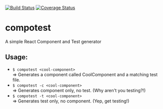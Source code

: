 [![Build Status](https://travis-ci.org/mw222rs/compotest.svg?branch=master)](https://travis-ci.org/mw222rs/compotest)
[![Coverage Status](https://coveralls.io/repos/github/mw222rs/compotest/badge.svg?branch=master)](https://coveralls.io/github/mw222rs/compotest?branch=master)

# compotest
A simple React Component and Test generator

## Usage:
* `$ compotest <cool-component>`  
    => Generates a component called CoolComponent and a matching test file.
* `$ compotest -c <cool-component>`  
    => Generates component only, no test. (Why aren't you testing?!)
* `$ compotest -t <cool-component>`  
    => Generates test only, no component. (Yep, get testing!)
